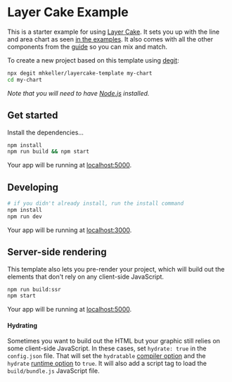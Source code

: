 Layer Cake Example
===

This is a starter example for using [Layer Cake](https://layercake.graphics). It sets you up with the line and area chart as seen [in the examples](https://layercake.graphics/Line). It also comes with all the other components from the [guide](https://layercake.graphics) so you can mix and match.

To create a new project based on this template using [degit](https://github.com/Rich-Harris/degit):

```bash
npx degit mhkeller/layercake-template my-chart
cd my-chart
```

*Note that you will need to have [Node.js](https://nodejs.org) installed.*

## Get started

Install the dependencies...

```bash
npm install
npm run build && npm start
```

Your app will be running at [localhost:5000](http://localhost:5000).

## Developing

```sh
# if you didn't already install, run the install command
npm install
npm run dev
```

Your app will be running at [localhost:3000](http://localhost:3000).

## Server-side rendering

This template also lets you pre-render your project, which will build out the elements that don't rely on any client-side JavaScript.

```sh
npm run build:ssr
npm start
```

Your app will be running at [localhost:5000](http://localhost:5000).

#### Hydrating

Sometimes you want to build out the HTML but your graphic still relies on some client-side JavaScript. In these cases, set `hydrate: true` in the `config.json` file. That will set the `hydratable` [compiler option](https://svelte.dev/docs#svelte_compile) and the `hydrate` [runtime option](https://svelte.dev/docs#Creating_a_component) to `true`. It will also add a script tag to load the `build/bundle.js` JavaScript file.
